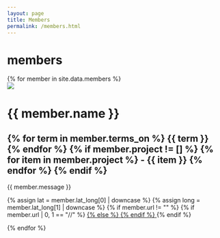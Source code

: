 ```yaml
---
layout: page
title: Members
permalink: /members.html
---
```


# members

<div class="row">
{% for member in site.data.members %}
	<div class="col-md-3 mx-auto">
		<img src="http://mappy.dali.dartmouth.edu/{{ member.iconUrl }}" class="memberpic">
		<h1>{{ member.name }}</h1>
		<h2>
			{% for term in member.terms_on %}
				{{ term }} 
			{% endfor %}
			{% if member.project != [] %}
				{% for item in member.project %}
					- {{ item }}
				{% endfor %}
			{% endif %}
		</h2>
		<p>{{ member.message }}</p>
		<p>
			{% assign lat = member.lat_long[0] | downcase %}
			{% assign long = member.lat_long[1] | downcase %}
			<a href="https://www.google.com/maps/@{{ lat }},{{ long }},18z"> 
				<i class="fas fa-map-marker-alt"></i>
			</a>
			{% if member.url != "" %}
				{% if member.url | 0, 1 == "//" %}
				<a href="http://{{ member.url | 2,-1 }}">
				{% else %}
				<a href="{{ member.url }}">
				{% endif %}
					<i class="fas fa-desktop"></i>
				</a>
			{% endif %}
		</p>
	</div>
{% endfor %}
</div>
